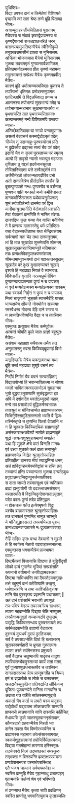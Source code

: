 युधिष्ठिरः-   
विद्या तपश्च दानं च किमेतेषां विशिष्यते  
पृच्छामि त्वां सतां श्रेष्ठ तन्मे ब्रूहि पितामह  
भीष्मः-   
अत्राप्युदाहरन्तीममितिहासं पुरातनम्  
मैत्रेयस्य च संवादं कृष्णद्वैपायनस्य च  
कृष्णद्वैपायनो राजन्नज्ञातचरितं चरन्  
वाराणस्यामुपातिष्ठन्मैत्रेयं स्वैरिणीकुले  
तमुपच्छन्नमासीनं ज्ञात्वा स मुनिसत्तमः  
अर्चित्वा भोजयामास मैत्रेयो मुनिसत्तमम्  
भुक्त्वा तदन्नममृतं गुणवत्सार्वकामिकम्  
प्रतिष्ठमानोऽस्मयत प्रीतः कृष्णो महामनाः  
तमुत्स्मयन्तं सम्प्रेक्ष्य मैत्रेयः कृष्णमब्रवीत्  
मैत्रैयः-  
कारणं ब्रूहि धर्मात्मन्व्यस्मयिष्ठाः कुतश्च ते  
तपस्विनो धृतिमतः प्रमोदस्समुपागतः  
एतदिच्छामि ते विद्वन्नभिवाद्य प्रणम्य च  
आत्मनश्च तपोभाग्यं सुखभाग्यं ममेह च  
तपोभाग्यान्महाभाग सुखभाग्यात्तथैव च  
पृथगाचरितं तात पृथगाच्चरितात्मनः  
कल्पान्तरमहं मन्ये विशिष्टमपि यत्त्वया  
व्यासः-   
अतिच्छेदातिवादाभ्यां स्मयो यन्मामुपागतः  
असत्यं वेदवचनं कस्माद्वेदोऽनृतं वदेत्  
त्रीण्येव तु पदान्याहुः पुरुषस्योत्तमं प्रति  
न द्रुह्येच्चैव दद्याच्च सत्यं चैव परं वदेत्  
इदानीं चैव नः कृत्यं पुरस्ताच्च परं स्मृतम्  
अल्पो हि तादृशो न्यासो भवत्युत महाफलः  
तृषिताय तु यद्दत्तं हृदयेनानसूयता  
तोषितास्त्रिदशा यत्ते दत्त्वैतद्दर्शनं मम  
अजैषीर्महतो लोकान्महायज्ञैरिव प्रभो  
अतो दानपवित्रेण प्रीतोऽस्मि तपसैव हि  
दूरात्पुण्यवतो गन्धः पुण्यस्यैव च दर्शनात्  
पुण्यश्च वाति गन्धस्ते मन्ये कर्मविधानतः  
दानकर्मार्जितस्तात यथैवाप्यनुलेपनात्  
शुभं सर्वपवित्रेभ्यो दानमेव परं द्विज  
यानीमान्युत्तमानीति वेदोक्तानि प्रशंसति  
तेषां श्रेष्ठतमं दानमिति मे नास्ति संशयः  
दानवद्भिः कृतः पन्था येन यान्ति मनीषिणः  
ते वै प्राणस्य दातारस्तेषु धर्मः प्रतिष्ठितः  
यथा वेदास्स्वधीताश्च यथा चेन्द्रियसंयमः  
सर्वत्यागो यता चेह तथा दानमनुत्तमम्  
त्वं हि तात सुखादेव शुभमेष्यसि शोभनम्  
सुखात्सुखतरप्राप्तिमाप्नुते मतिमान्नरः  
तन्नः प्रत्यक्षमेवेदमुपलक्ष्यमसंशयम्  
श्रीमन्तमाप्नुवन्त्यर्था दानं यज्ञस्ततस्सुखम्  
सुखादेव परं दुःखं दुःखादन्यत्परं सुखम्  
दृश्यते हि महाप्राज्ञ नियतं वै स्वभावतः  
विविधानीह वृत्तानि नरस्याहुर्मनीषिणः  
पुण्यमन्यत्पापमन्यन्न पुण्यं न च पापकम्  
न वृत्तं मन्यतेऽन्यस्य मन्यतेऽन्यस्य पापकम्  
यथा स्वकर्म निर्वृत्तं न पुण्यं न च पापकम्  
नित्यं चाकृपणो भुङ्क्ते स्वजनैर्देहि याचतः  
भाग्यक्षयेण क्षीयन्ते नोपभोगेन सञ्चयाः  
रमस्वैधस्व मोदस्व देहि दाने रमस्व च  
न त्वामतिभविष्यन्ति वैद्या न च तपस्विनः   
भीष्मः-   
एवमुक्तः प्रत्युवाच मैत्रेयः कर्मपूर्वकः  
अत्यन्तं श्रीमति कुले जातः प्राज्ञो बहुश्रुतः  
मैत्रैयः-  
असंशयं महाप्राज्ञ यथैवात्थ तथैव तत्  
अनुज्ञातस्तु भवता किञ्चिद्ब्रूयामहं विभो  
व्यासः-   
यद्यदिच्छसि मैत्रेय यावद्यावत्तथा यथा  
ब्रूहि तत्त्वं महाप्राज्ञ शुश्रूषे वचनं तव  
मैत्रेयः-   
निर्दोषं निर्मलं चैव वचनं सत्यसंहितम्  
विद्यातपोभ्यां हि भवान्भावितात्मा न संशयः  
भवतो भावितात्मत्वाल्लाभोऽयं सुमहान्मम  
भूयो बुद्ध्याऽनुपश्यामि सुसंवृद्धतपा इव  
अपि मे दर्शनादेव भवतोऽभ्युदयो महान्  
मन्ये तव प्रसादोऽयं बुद्धिकर्मस्वभावतः  
तपश्श्रुतं च योनिश्चाप्येत ब्राह्मण्यकारणम्  
त्रिभिर्गुणैस्समुदितस्स्नातो भवति वै द्विजः  
तस्मिंस्तृप्ते च तृप्यन्ति पितरो दैवतानि च  
न हि श्रुतवतः किञ्चिदधिकं ब्राह्मणादृते  
असंस्कारात्क्षत्रवैश्यौ नश्येते ब्राह्मणादृते  
शूद्रो नश्यत्यशुश्रूषुराश्रमाणां यथार्हतः  
यथा हि सुकृते क्षेत्रे फलं विन्दति मानवः  
एवं दत्त्वा श्रुतवते फलं दाता समश्नुते  
ब्राह्मणश्चेन्न विद्येत श्रुतवृत्तोपसंहितः  
प्रतिग्रहीता दानस्य मोघं स्याद्धनिनां धनम्  
अन्नं ह्यविद्वान्हन्त्येवमविद्वांसं च हन्ति तत्  
तच्चान्यं हन्ति यच्चान्यत्स भुक्त्वा हन्यतेऽबुधः  
प्रगृह्यान्नमदन्विद्वान्पुनर्जनयतीश्वरः  
स दाता जायते तस्मात्सूक्ष्म एवं व्यतिक्रमः  
ब्राह्मं ह्यनुपयोगी यो ददञ्च्चान्नमसंशयम्  
यस्तारयति वै विद्वान्पितॄन्देवान्सदाऽमृतान्   
यदेव ददतः पुण्यं तदेव प्रतिगृह्णतः  
न ह्येकचक्रं वर्तेत इत्येवमृषयो विदुः  
यश्चैव ब्राह्मणास्तात श्रुतवृत्तोपसंहिताः  
तत्र दानफलं पुण्यमिह चामुत्र चाश्नुते  
ये योनिशुद्धास्सततं तपस्यभिरता भृशम्  
दानाध्ययनसम्पन्नास्ते नः पूज्यतमास्सदा  
भीष्मः-   
तैर्हि सद्भिः कृतः पन्था देवयानो न मुह्यते  
ते हि स्वर्गस्य नेतारो यज्ञवाहास्सनातनाः   
एवमुक्तस्स भगवान्मैत्रेयं प्रत्यभाषत  
व्यासः-  
दिष्ट्यैतत्त्वं विजानासि दिष्ट्या ते बुद्धिरीदृशी  
लोको ह्ययं गुणानेव भूयिष्ठं सम्प्रशंसति  
रूपमानो वयोमानो धनविद्यामदस्तथा  
दिष्ट्या नाभिभवन्ति त्वां दैवस्तेऽयमनुग्रहः  
तत्ते बहुगुणं दानं वर्तयिष्यामि तच्छृणु  
धर्मशास्त्राणि च तथा काश्चित्प्रिवृत्तयः  
तानि चैव पुरस्कृत्य प्रवृत्तानि यथाक्रमम् ||  
अहं दानं प्रशंसामि भवानपि तपःश्रुतेः  
तपः पवित्रं वेदस्य तपस्स्वर्गस्य साधनम्  
तपसा महदाप्नोति विद्यया चेति नश्श्रुतम्  
तपसैवाप्यनुवृतो यच्चान्यदपि दुष्कृतम्  
यद्यद्धि किञ्चित्सन्धाय पुरुषस्तप्यते तपः  
सर्वमेतदवाप्नोति ब्राह्मणो वेदपारगः  
दुरन्वयं दुष्प्रधर्षं दुरापं दुरतिक्रमम्  
सर्वं वै तपसाऽभ्येति दिष्टं हि बलवत्तरम्  
सुरापस्स्वर्णहारी च भ्रूणहा गुरुतल्पगः  
तपसा तरते सर्वमेनसश्च प्रमुच्यते  
सर्वो वैद्यश्च चक्षुष्मानपि यादृक्च तादृशः  
तपस्विस्तथैवाहुस्ताभ्यां कार्यं सतां मतम्  
पूर्वं पूज्याश्श्रुतधनास्तथैव च तपस्विनः  
दानप्रदास्स्तथा प्रेत्य प्राप्नुवन्तीह च श्रियम्  
इमं च ब्रह्मलोकं च लोकं च बलवत्तरम्  
अन्नदानैस्सुकृतिनः प्रतिपद्यन्ति लौकिकम्  
पूजिताः पूजयन्त्येते मानिता मानयन्ति च  
अदाता यत्र यत्रैति सर्वतस्सम्प्रणुद्यते  
अकर्ता चैव कर्ता च लभते यस्य यादृशम्  
यद्येवोर्ध्वं यद्यवाक्च लोकान्नयसि यास्यति  
प्राप्स्यसे त्वन्नपानानि यानि दास्यसि कर्हिचित्  
मेधाव्यसि कुले जातश्श्रुतवाननृशंसवान्  
कौमारदारो व्रतवान्मैत्रेय निरतो भव  
दानेन तपसा चैव विष्णोरभ्यर्चनेन च  
ब्राह्मणस्स महाभाग तरेत्संसारसागरात्  
स्वकर्मशुद्धसत्त्वानां तपोभिर्निर्मलात्मनाम्  
विद्यया गतमोहानां तारणाय हरिस्स्मृतः  
तदर्चनपरो नित्यं तद्भक्तस्तं नमस्कुरु  
तद्भक्ता न विनश्यन्ति ह्यष्टाक्षरपरायणाः  
प्रणवोपासनपरा परमार्थपरास्त्विह  
एतैः पावय चात्मानं सर्वपापमपोह्य च  
स्वस्ति प्राप्नुहि मैत्रेय गृहान्साधु व्रजाम्यहम्  
एतन्मनसि कर्तव्यं श्रेय एवं भविष्यति  
भीष्मः-  
तं प्रणम्याथ मैत्रेयः कृत्वा चापि प्रदक्षिणम्  
स्वस्ति प्राप्नोतु भगवानित्युवाच कृताञ्जलिः   

